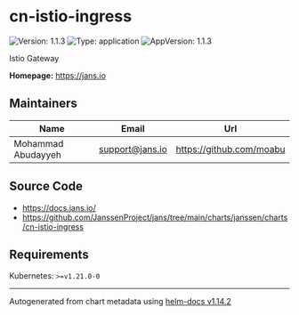 # cn-istio-ingress

![Version: 1.1.3](https://img.shields.io/badge/Version-1.1.3-informational?style=flat-square) ![Type: application](https://img.shields.io/badge/Type-application-informational?style=flat-square) ![AppVersion: 1.1.3](https://img.shields.io/badge/AppVersion-1.1.3-informational?style=flat-square)

Istio Gateway

**Homepage:** <https://jans.io>

## Maintainers

| Name | Email | Url |
| ---- | ------ | --- |
| Mohammad Abudayyeh | <support@jans.io> | <https://github.com/moabu> |

## Source Code

* <https://docs.jans.io/>
* <https://github.com/JanssenProject/jans/tree/main/charts/janssen/charts/cn-istio-ingress>

## Requirements

Kubernetes: `>=v1.21.0-0`

----------------------------------------------
Autogenerated from chart metadata using [helm-docs v1.14.2](https://github.com/norwoodj/helm-docs/releases/v1.14.2)
